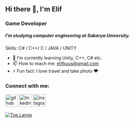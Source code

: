 ## Hi there 👋, I'm Elif

### Game Developer

##### I'm studying computer engineering at Sakarya University.

Skills: C# / C++/ C / JAVA / UNITY
 
- 🌱 I’m currently learning Unity, C++, C# etc. 
- 📫 How to reach me: elifkuus@gmail.com 
- ⚡ Fun fact: I love travel and take photo ♥

### Connect with me:

[<img src='https://cdn.jsdelivr.net/npm/simple-icons@3.0.1/icons/github.svg' alt='github' height='40'>](https://github.com/elifkuus)  [<img src='https://cdn.jsdelivr.net/npm/simple-icons@3.0.1/icons/linkedin.svg' alt='linkedin' height='40'>](https://www.linkedin.com/in/elifkuus/)  [<img src='https://cdn.jsdelivr.net/npm/simple-icons@3.0.1/icons/instagram.svg' alt='instagram' height='40'>](https://www.instagram.com/mavilipi/)  

[![Top Langs](https://github-readme-stats.vercel.app/api/top-langs/?username=elifkuus)](https://github.com/anuraghazra/github-readme-stats)


